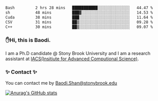<!--START_SECTION:waka-->

```txt
Bash         2 hrs 28 mins   ███████████░░░░░░░░░░░░░░   44.47 %
sh           48 mins         ███▓░░░░░░░░░░░░░░░░░░░░░   14.53 %
Cuda         38 mins         ███░░░░░░░░░░░░░░░░░░░░░░   11.64 %
CSV          31 mins         ██▒░░░░░░░░░░░░░░░░░░░░░░   09.28 %
C++          30 mins         ██▒░░░░░░░░░░░░░░░░░░░░░░   09.07 %
```

<!--END_SECTION:waka-->

### ✋Hi, this is Baodi. 

I am a Ph.D candidate @ Stony Brook University and I am a research assistant at [IACS(Insitiute for Advanced Computional Science)](https://iacs.stonybrook.edu/).

### ✨ Contact ✨

You can contact me by [Baodi.Shan@stonybrook.edu](mailto:Baodi.Shan@stonybrook.edu)

[![Anurag's GitHub stats](https://github-readme-stats.vercel.app/api?username=lwshanbd&theme=jolly&show_icons=true&count_private=true&include_all_commits=true)](https://github.com/anuraghazra/github-readme-stats)



<!--
**lwshanbd/lwshanbd** is a ✨ _special_ ✨ repository because its `README.md` (this file) appears on your GitHub profile.

Here are some ideas to get you started:

- 🔭 I’m currently working on ...
- 🌱 I’m currently learning ...
- 👯 I’m looking to collaborate on ...
- 🤔 I’m looking for help with ...
- 💬 Ask me about ...
- 📫 How to reach me: ...
- 😄 Pronouns: ...
- ⚡ Fun fact: ...
-->
